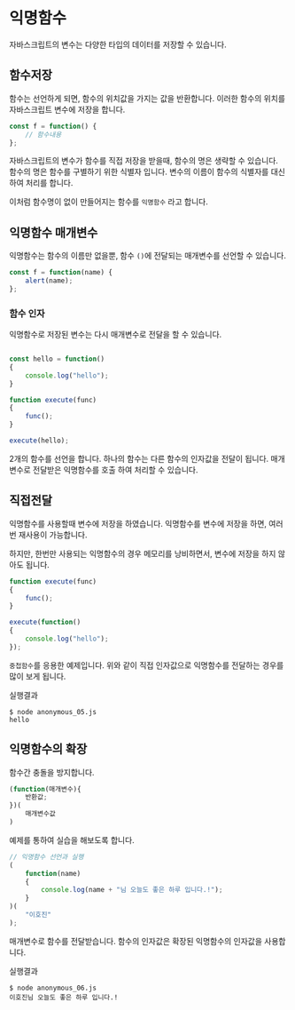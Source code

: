 # 익명함수
자바스크립트의 변수는 다양한 타입의 데이터를 저장할 수 있습니다.  

## 함수저장
함수는 선언하게 되면, 함수의 위치값을 가지는 값을 반환합니다. 이러한 함수의 위치를 자바스크립트 변수에 저장을 합니다.

```javascript
const f = function() {
    // 함수내용
};
```

자바스크립트의 변수가 함수를 직접 저장을 받을때, 함수의 명은 생략할 수 있습니다.  
함수의 명은 함수를 구별하기 위한 식별자 입니다. 변수의 이름이 함수의 식별자를 대신하여 처리를 합니다.

이처럼 함수명이 없이 만들어지는 함수를 `익명함수` 라고 합니다.


## 익명함수 매개변수
익명함수는 함수의 이름만 없을뿐, 함수 `()`에 전달되는 매개변수를 선언할 수 있습니다.


```javascript
const f = function(name) {
    alert(name);
};
```

### 함수 인자
익명함수로 저장된 변수는 다시 매개변수로 전달을 할 수 있습니다.

```javascript

const hello = function()
{
    console.log("hello");
}

function execute(func)
{
    func();
}

execute(hello);
```

2개의 함수를 선언을 합니다. 하나의 함수는 다른 함수의 인자값을 전달이 됩니다.
매개변수로 전달받은 익명함수를 호출 하여 처리할 수 있습니다.

## 직접전달
익명함수를 사용할때 변수에 저장을 하였습니다. 익명함수를 변수에 저장을 하면, 여러번 재사용이 가능합니다.  

하지만, 한번만 사용되는 익명함수의 경우 메모리를 낭비하면서, 변수에 저장을 하지 않아도 됩니다.

```javascript
function execute(func)
{
    func();
}

execute(function()
{
    console.log("hello");
});
```
`중첩함수`를 응용한 예제입니다.
위와 같이 직접 인자값으로 익명함수를 전달하는 경우를 많이 보게 됩니다.


실행결과
```
$ node anonymous_05.js
hello
```

## 익명함수의 확장
함수간 충돌을 방지합니다.

```javascript
(function(매개변수){
    반환값;
})(
    매개변수값
)
```

예제를 통하여 실습을 해보도록 합니다.

```javascript
// 익명함수 선언과 실행
(
    function(name)
    {
        console.log(name + "님 오늘도 좋은 하루 입니다.!");
    }
)(
    "이호진"
);
```

매개변수로 함수를 전달받습니다. 함수의 인자값은 확장된 익명함수의 인자값을 사용합니다.

실행결과
```
$ node anonymous_06.js
이호진님 오늘도 좋은 하루 입니다.!
```


